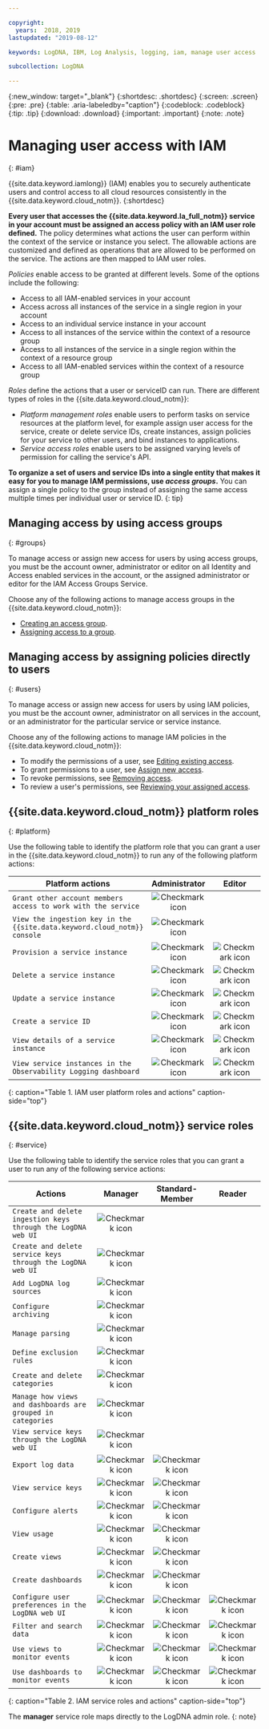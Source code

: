 ```yaml
---

copyright:
  years:  2018, 2019
lastupdated: "2019-08-12"

keywords: LogDNA, IBM, Log Analysis, logging, iam, manage user access

subcollection: LogDNA

---
```


{:new_window: target="_blank"}
{:shortdesc: .shortdesc}
{:screen: .screen}
{:pre: .pre}
{:table: .aria-labeledby="caption"}
{:codeblock: .codeblock}
{:tip: .tip}
{:download: .download}
{:important: .important}
{:note: .note}

 
# Managing user access with IAM
{: #iam}

{{site.data.keyword.iamlong}} (IAM) enables you to securely authenticate users and control access to all cloud resources consistently in the {{site.data.keyword.cloud_notm}}. 
{:shortdesc}

**Every user that accesses the {{site.data.keyword.la_full_notm}} service in your account must be assigned an access policy with an IAM user role defined.** The policy determines what actions the user can perform within the context of the service or instance you select. The allowable actions are customized and defined as operations that are allowed to be performed on the service. The actions are then mapped to IAM user roles.

*Policies* enable access to be granted at different levels. Some of the options include the following: 

* Access to all IAM-enabled services in your account
* Access across all instances of the service in a single region in your account
* Access to an individual service instance in your account
* Access to all instances of the service within the context of a resource group
* Access to all instances of the service in a single region within the context of a resource group
* Access to all IAM-enabled services within the context of a resource group

*Roles* define the actions that a user or serviceID can run. There are different types of roles in the {{site.data.keyword.cloud_notm}}:

* *Platform management roles* enable users to perform tasks on service resources at the platform level, for example assign user access for the service, create or delete service IDs, create instances, assign policies for your service to other users, and bind instances to applications.
* *Service access roles* enable users to be assigned varying levels of permission for calling the service's API.

**To organize a set of users and service IDs into a single entity that makes it easy for you to manage IAM permissions, use *access groups*.** You can assign a single policy to the group instead of assigning the same access multiple times per individual user or service ID.
{: tip}


## Managing access by using access groups
{: #groups}

To manage access or assign new access for users by using access groups, you must be the account owner, administrator or editor on all Identity and Access enabled services in the account, or the assigned administrator or editor for the IAM Access Groups Service. 

Choose any of the following actions to manage access groups in the {{site.data.keyword.cloud_notm}}:

* [Creating an access group](/docs/iam?topic=iam-groups#create_ag).
* [Assigning access to a group](/docs/iam?topic=iam-groups#access_ag).


## Managing access by assigning policies directly to users
{: #users}

To manage access or assign new access for users by using IAM policies, you must be the account owner, administrator on all services in the account, or an administrator for the particular service or service instance. 

Choose any of the following actions to manage IAM policies in the {{site.data.keyword.cloud_notm}}:

* To modify the permissions of a user, see [Editing existing access](/docs/iam?topic=iam-iammanidaccser#edit_existing).
* To grant permissions to a user, see [Assign new access](/docs/iam?topic=iam-iammanidaccser#assign_new_access).
* To revoke permissions, see [Removing access](/docs/iam?topic=iam-iammanidaccser#removing_access).
* To review a user's permissions, see [Reviewing your assigned access](/docs/iam?topic=iam-iammanidaccser#review_your_access).




## {{site.data.keyword.cloud_notm}} platform roles
{: #platform}

Use the following table to identify the platform role that you can grant a user in the {{site.data.keyword.cloud_notm}} to run any of the following platform actions:

| Platform actions                                                          | Administrator                                     | Editor | Operator | Viewer  |
|---------------------------------------------------------------------------|:-------------------------------------------------:|:-------:|:--------:|:------:|
| `Grant other account members access to work with the service`             | ![Checkmark icon](../../icons/checkmark-icon.svg) |         |          |        |
| `View the ingestion key in the {{site.data.keyword.cloud_notm}} console`  | ![Checkmark icon](../../icons/checkmark-icon.svg) |         |          |        |
| `Provision a service instance`                                            | ![Checkmark icon](../../icons/checkmark-icon.svg) | ![Checkmark icon](../../icons/checkmark-icon.svg) |      |      |
| `Delete a service instance`                                               | ![Checkmark icon](../../icons/checkmark-icon.svg)  | ![Checkmark icon](../../icons/checkmark-icon.svg)    |        |      |
| `Update a service instance`                                               | ![Checkmark icon](../../icons/checkmark-icon.svg)  | ![Checkmark icon](../../icons/checkmark-icon.svg)    |        |      |
| `Create a service ID`                                                     | ![Checkmark icon](../../icons/checkmark-icon.svg)  | ![Checkmark icon](../../icons/checkmark-icon.svg)    |        |      |
| `View details of a service instance`                                      | ![Checkmark icon](../../icons/checkmark-icon.svg)  | ![Checkmark icon](../../icons/checkmark-icon.svg)    | ![Checkmark icon](../../icons/checkmark-icon.svg)      | ![Checkmark icon](../../icons/checkmark-icon.svg)    |
| `View service instances in the Observability Logging dashboard`           | ![Checkmark icon](../../icons/checkmark-icon.svg)  | ![Checkmark icon](../../icons/checkmark-icon.svg)    | ![Checkmark icon](../../icons/checkmark-icon.svg)      | ![Checkmark icon](../../icons/checkmark-icon.svg)    |
{: caption="Table 1. IAM user platform roles and actions" caption-side="top"}


## {{site.data.keyword.cloud_notm}} service roles
{: #service}

Use the following table to identify the service roles that you can grant a user to run any of the following service actions:

| Actions                                                                 | Manager                                           | Standard-Member                     | Reader |
|-------------------------------------------------------------------------|:-------------------------------------------------:|:-----------------------------------:|:------:|
| `Create and delete ingestion keys through the LogDNA web UI`            | ![Checkmark icon](../../icons/checkmark-icon.svg) |             |     |
| `Create and delete service keys through the LogDNA web UI`              | ![Checkmark icon](../../icons/checkmark-icon.svg) |                      |     |
| `Add LogDNA log sources`                                                | ![Checkmark icon](../../icons/checkmark-icon.svg) |                      |      |
| `Configure archiving`                                                   | ![Checkmark icon](../../icons/checkmark-icon.svg) |                     |     |
| `Manage parsing`                                                        | ![Checkmark icon](../../icons/checkmark-icon.svg) |                     |      |
| `Define exclusion rules`                                                | ![Checkmark icon](../../icons/checkmark-icon.svg) |                      |     |
| `Create and delete categories`                                          | ![Checkmark icon](../../icons/checkmark-icon.svg) |                     |     |
| `Manage how views and dashboards are grouped in categories`             | ![Checkmark icon](../../icons/checkmark-icon.svg) |                     |    |
| `View service keys through the LogDNA web UI`                           | ![Checkmark icon](../../icons/checkmark-icon.svg) |                     |      |
| `Export log data`                                                       | ![Checkmark icon](../../icons/checkmark-icon.svg) | ![Checkmark icon](../../icons/checkmark-icon.svg)                   |      |
| `View service keys`                                                     | ![Checkmark icon](../../icons/checkmark-icon.svg)      | ![Checkmark icon](../../icons/checkmark-icon.svg)                    |     |
| `Configure alerts`                                                      | ![Checkmark icon](../../icons/checkmark-icon.svg)      | ![Checkmark icon](../../icons/checkmark-icon.svg)                    |    |
| `View usage`                                                            | ![Checkmark icon](../../icons/checkmark-icon.svg)      | ![Checkmark icon](../../icons/checkmark-icon.svg)                   |      |
| `Create views`                                                          | ![Checkmark icon](../../icons/checkmark-icon.svg)      | ![Checkmark icon](../../icons/checkmark-icon.svg)                    |      |
| `Create dashboards`                                                     | ![Checkmark icon](../../icons/checkmark-icon.svg)      | ![Checkmark icon](../../icons/checkmark-icon.svg)                    |     |
| `Configure user preferences in the LogDNA web UI`                       | ![Checkmark icon](../../icons/checkmark-icon.svg)      | ![Checkmark icon](../../icons/checkmark-icon.svg)                    | ![Checkmark icon](../../icons/checkmark-icon.svg)    |
| `Filter and search data`                                                | ![Checkmark icon](../../icons/checkmark-icon.svg)      | ![Checkmark icon](../../icons/checkmark-icon.svg)                    | ![Checkmark icon](../../icons/checkmark-icon.svg)    |
| `Use views to monitor events`                                           | ![Checkmark icon](../../icons/checkmark-icon.svg)      | ![Checkmark icon](../../icons/checkmark-icon.svg)                    | ![Checkmark icon](../../icons/checkmark-icon.svg)    |
| `Use dashboards to monitor events`                                      | ![Checkmark icon](../../icons/checkmark-icon.svg)      | ![Checkmark icon](../../icons/checkmark-icon.svg)                    | ![Checkmark icon](../../icons/checkmark-icon.svg)    |
{: caption="Table 2. IAM service roles and actions" caption-side="top"}


The **manager** service role maps directly to the LogDNA admin role.
{: note}


